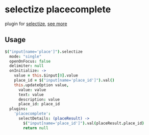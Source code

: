 selectize placecomplete
=======================

plugin for [selectize](https://github.com/brianreavis/selectize.js), [see more](http://autoform-placecomplete.meteor.com)

Usage
-----
```coffee
$("input[name='place']").selectize
  mode: "single"
  openOnFocus: false
  delimiter: null
  onInitialize: ->
    value = this.$input[0].value
    place_id = $("input[name='place_id']").val()
    this.updateOption value,
      value: value
      text: value
      description: value
      place_id: place_id
  plugins:
    'placecomplete':
      selectDetails: (placeResult) ->
        $("input[name='place_id']").val(placeResult.place_id)
        return null
```

